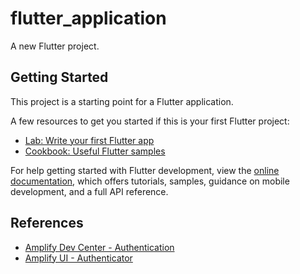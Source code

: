 # flutter_application

A new Flutter project.

## Getting Started

This project is a starting point for a Flutter application.

A few resources to get you started if this is your first Flutter project:

- [Lab: Write your first Flutter app](https://docs.flutter.dev/get-started/codelab)
- [Cookbook: Useful Flutter samples](https://docs.flutter.dev/cookbook)

For help getting started with Flutter development, view the
[online documentation](https://docs.flutter.dev/), which offers tutorials,
samples, guidance on mobile development, and a full API reference.

## References
- [Amplify Dev Center - Authentication](https://docs.amplify.aws/lib/auth/getting-started/q/platform/flutter/#set-up-backend-resources)
- [Amplify UI - Authenticator](https://ui.docs.amplify.aws/flutter/connected-components/authenticator)